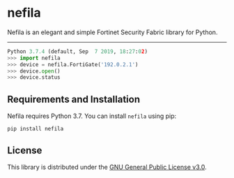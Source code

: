 # nefila

Nefila is an elegant and simple Fortinet Security Fabric library for Python.

---

```python
Python 3.7.4 (default, Sep  7 2019, 18:27:02)
>>> import nefila
>>> device = nefila.FortiGate('192.0.2.1')
>>> device.open()
>>> device.status
```
<!-- 
## Features

- File-based authentication
 -->

## Requirements and Installation

Nefila requires Python 3.7. You can install `nefila` using pip:

    pip install nefila


<!-- ## Credentials

You can pass device credentials during requests or you can load them 
automatically using the following methods:

1. Setup your device credentials at ~/.nefila/credentials in the 
following format:
```
    [default]
    username = <your username>
    password = <your password>
```

2. Alternatively you can also use an access token:
```
    [default]
    token = <your access token>
``` -->


## License

This library is distributed under the 
[GNU General Public License v3.0](https://choosealicense.com/licenses/gpl-3.0/).
